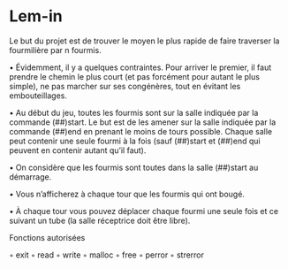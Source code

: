 # Lem-in

Le but du projet est de trouver le moyen le plus rapide de faire traverser la fourmilière par n fourmis. 

• Évidemment, il y a quelques contraintes. Pour arriver le premier, il faut prendre le chemin le plus court (et pas forcément pour autant le plus simple), ne pas marcher sur ses congénères, tout en évitant les embouteillages.

• Au début du jeu, toutes les fourmis sont sur la salle indiquée par la commande (##)start. Le but est de les amener sur la salle indiquée par la commande (##)end en prenant le moins de tours possible. Chaque salle peut contenir une seule fourmi à la fois (sauf (##)start et (##)end qui peuvent en contenir autant qu’il faut).

• On considère que les fourmis sont toutes dans la salle (##)start au démarrage.

• Vous n’afficherez à chaque tour que les fourmis qui ont bougé.

• À chaque tour vous pouvez déplacer chaque fourmi une seule fois et ce suivant un tube (la salle réceptrice doit être libre).


Fonctions autorisées

◦ exit ◦ read ◦ write ◦ malloc ◦ free ◦ perror ◦ strerror

